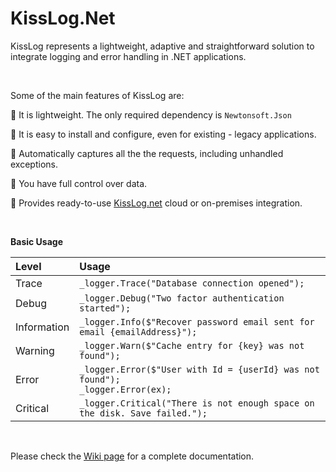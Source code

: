 # KissLog.Net

KissLog represents a lightweight, adaptive and straightforward solution to integrate logging and error handling in .NET applications.

<br>

Some of the main features of KissLog are:

:small_blue_diamond: It is lightweight. The only required dependency is `Newtonsoft.Json`

:small_blue_diamond: It is easy to install and configure, even for existing - legacy applications.

:small_blue_diamond: Automatically captures all the the requests, including unhandled exceptions.

:small_blue_diamond: You have full control over data.

:small_blue_diamond: Provides ready-to-use [KissLog.net](https://kisslog.net) cloud or on-premises integration.

<br>

**Basic Usage**

| Level  | Usage |
| :--- | :--- |
| Trace  | `_logger.Trace("Database connection opened");`  |
| Debug  | `_logger.Debug("Two factor authentication started");`  |
| Information  | `_logger.Info($"Recover password email sent for email {emailAddress}");`  |
| Warning  | `_logger.Warn($"Cache entry for {key} was not found");`  |
| Error  | `_logger.Error($"User with Id = {userId} was not found");` <br> `_logger.Error(ex);`  |
| Critical  | `_logger.Critical("There is not enough space on the disk. Save failed.");`  |

<br>

Please check the [Wiki page](https://github.com/catalingavan/KissLog-net/wiki) for a complete documentation.
